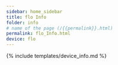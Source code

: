 ```yaml
---
sidebar: home_sidebar
title: flo Info
folder: info
# name of the page (/{{permalink}}.html)
permalink: flo_Info.html
device: flo
---
```

{% include templates/device_info.md %}
